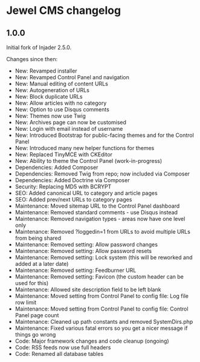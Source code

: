 # Jewel CMS changelog

## 1.0.0

Initial fork of Injader 2.5.0.

Changes since then:

* New: Revamped installer
* New: Revamped Control Panel and navigation
* New: Manual editing of content URLs
* New: Autogeneration of URLs
* New: Block duplicate URLs
* New: Allow articles with no category
* New: Option to use Disqus comments
* New: Themes now use Twig
* New: Archives page can now be customised
* New: Login with email instead of username
* New: Introduced Bootstrap for public-facing themes and for the Control Panel
* New: Introduced many new helper functions for themes
* New: Replaced TinyMCE with CKEditor
* New: Ability to theme the Control Panel (work-in-progress)
* Dependencies: Added Composer
* Dependencies: Removed Twig from repo; now included via Composer
* Dependencies: Added Doctrine via Composer
* Security: Replacing MD5 with BCRYPT
* SEO: Added canonical URL to category and article pages
* SEO: Added prev/next URLs to category pages
* Maintenance: Moved sitemap URL to the Control Panel dashboard
* Maintenance: Removed standard comments - use Disqus instead
* Maintenance: Removed navigation types - areas now have one level only
* Maintenance: Removed ?loggedin=1 from URLs to avoid multiple URLs from being shared
* Maintenance: Removed setting: Allow password changes
* Maintenance: Removed setting: Allow password resets
* Maintenance: Removed setting: Lock system (this will be reworked and added at a later date)
* Maintenance: Removed setting: Feedburner URL
* Maintenance: Removed setting: Favicon (the custom header can be used for this)
* Maintenance: Allowed site description field to be left blank
* Maintenance: Moved setting from Control Panel to config file: Log file row limit
* Maintenance: Moved setting from Control Panel to config file: Control Panel page count
* Maintenance: Cleaned up path constants and removed SystemDirs.php
* Maintenance: Fixed various fatal errors so you get a nicer message if things go wrong
* Code: Major framework changes and code cleanup (ongoing)
* Code: RSS feeds now use full headers
* Code: Renamed all database tables
